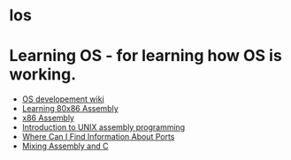 # los
Learning OS - for learning how OS is working.
=============================================
* [OS developement wiki](http://wiki.osdev.org)
* [Learning 80x86 Assembly](http://wiki.osdev.org/Learning_80x86_Assembly)
* [x86 Assembly](https://en.wikibooks.org/wiki/X86_Assembly)
* [Introduction to UNIX assembly programming](http://asm.sourceforge.net/intro/Assembly-Intro.html)
* [Where Can I Find Information About Ports](http://wiki.osdev.org/Where_Can_I_Find_Information_About_Ports)
* [Mixing Assembly and C](https://courses.engr.illinois.edu/ece390/books/labmanual/c-prog-mixing.html)

